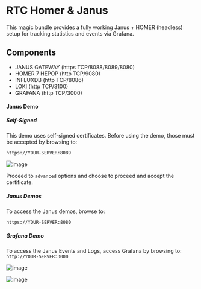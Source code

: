 # RTC Homer & Janus
This magic bundle provides a fully working Janus + HOMER (headless) setup for tracking statistics and events via Grafana.


## Components
* JANUS GATEWAY (https TCP/8088/8089/8080)
* HOMER 7 HEPOP (http TCP/9080)
* INFLUXDB (http TCP/8086)
* LOKI (http TCP/3100)
* GRAFANA (http TCP/3000)

#### Janus Demo

##### Self-Signed
This demo uses self-signed certificates. Before using the demo, those must be accepted by browsing to:
```
https://YOUR-SERVER:8089
```

![image](https://user-images.githubusercontent.com/1423657/64474359-6278b480-d174-11e9-8b12-2555063534c8.png)

Proceed to `advanced` options and choose to proceed and accept the certificate.

##### Janus Demos
To access the Janus demos, browse to:
```
https://YOUR-SERVER:8080
```

##### Grafana Demo
To access the Janus Events and Logs, access Grafana by browsing to:
```http://YOUR-SERVER:3000``` 


![image](https://user-images.githubusercontent.com/1423657/64474329-0877ef00-d174-11e9-8e08-ea1b3f7d9e21.png)

![image](https://user-images.githubusercontent.com/1423657/64474342-25acbd80-d174-11e9-9dcd-3b2b0608ae1b.png)




